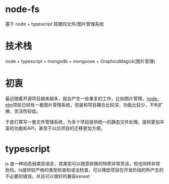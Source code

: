 # node-fs

基于 node + typescript 搭建的文件/图片管理系统

# 技术栈

node + typescript + mongodb + mongoose + GraphicsMagick(图片管理)

# 初衷

最近随着开源项目越来越多，就会产生一些重复的工作，比如图片管理，[node-elm](https://github.com/bailicangdu/node-elm)项目已经有一套图片管理系统，但是和项目耦合比较深，功能比较少，不利扩展，灵活性较低。

于是打算写一套文件管理系统，为多个项目提供统一的静态文件处理，提供更加丰富的功能和API，甚至于以后项目的迁移更加方便。

# typescript
js 是一种动态弱类型语言，其类型可以随意转换的特质非常灵活，但也同样非常危险。ts提供较严格的类型检查和语法检查，可以降低项目在开发阶段的所产生的不必要的错误，并且可以很好的兼容esnext
